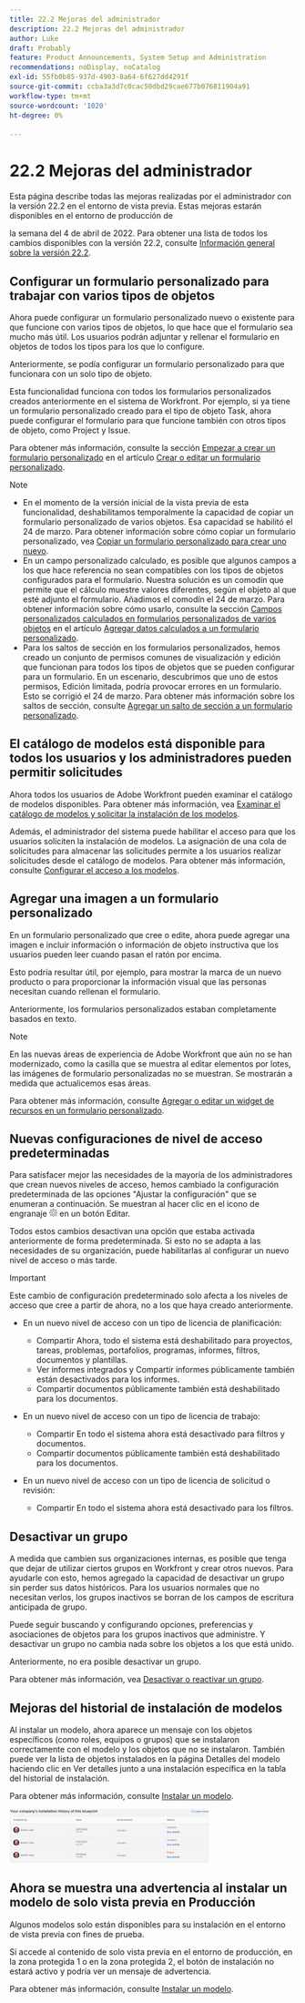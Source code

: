 ```yaml
---
title: 22.2 Mejoras del administrador
description: 22.2 Mejoras del administrador
author: Luke
draft: Probably
feature: Product Announcements, System Setup and Administration
recommendations: noDisplay, noCatalog
exl-id: 55fb0b85-937d-4903-8a64-6f627dd4291f
source-git-commit: ccba3a3d7c0cac50dbd29cae677b076811904a91
workflow-type: tm+mt
source-wordcount: '1020'
ht-degree: 0%

---
```


# 22.2 Mejoras del administrador

Esta página describe todas las mejoras realizadas por el administrador con la versión 22.2 en el entorno de vista previa. Estas mejoras estarán disponibles en el entorno de producción de

<!--
<MadCap:conditionalText data-mc-conditions="QuicksilverOrClassic.Draft mode">
in January 2022
</MadCap:conditionalText>
-->

la semana del 4 de abril de 2022. Para obtener una lista de todos los cambios disponibles con la versión 22.2, consulte [Información general sobre la versión 22.2](../../../product-announcements/product-releases/22.2-release-activity/22-2-release-overview.md).

## Configurar un formulario personalizado para trabajar con varios tipos de objetos

Ahora puede configurar un formulario personalizado nuevo o existente para que funcione con varios tipos de objetos, lo que hace que el formulario sea mucho más útil. Los usuarios podrán adjuntar y rellenar el formulario en objetos de todos los tipos para los que lo configure.

Anteriormente, se podía configurar un formulario personalizado para que funcionara con un solo tipo de objeto.

Esta funcionalidad funciona con todos los formularios personalizados creados anteriormente en el sistema de Workfront. Por ejemplo, si ya tiene un formulario personalizado creado para el tipo de objeto Task, ahora puede configurar el formulario para que funcione también con otros tipos de objeto, como Project y Issue.

Para obtener más información, consulte la sección [Empezar a crear un formulario personalizado](../../../administration-and-setup/customize-workfront/create-manage-custom-forms/create-or-edit-a-custom-form.md#start) en el artículo [Crear o editar un formulario personalizado](../../../administration-and-setup/customize-workfront/create-manage-custom-forms/create-or-edit-a-custom-form.md).

>[!NOTE]
>
>* En el momento de la versión inicial de la vista previa de esta funcionalidad, deshabilitamos temporalmente la capacidad de copiar un formulario personalizado de varios objetos. Esa capacidad se habilitó el 24 de marzo. Para obtener información sobre cómo copiar un formulario personalizado, vea [Copiar un formulario personalizado para crear uno nuevo](../../../administration-and-setup/customize-workfront/create-manage-custom-forms/copy-custom-form-to-create-a-new-one.md).
>* En un campo personalizado calculado, es posible que algunos campos a los que hace referencia no sean compatibles con los tipos de objetos configurados para el formulario. Nuestra solución es un comodín que permite que el cálculo muestre valores diferentes, según el objeto al que esté adjunto el formulario. Añadimos el comodín el 24 de marzo. Para obtener información sobre cómo usarlo, consulte la sección [Campos personalizados calculados en formularios personalizados de varios objetos](../../../administration-and-setup/customize-workfront/create-manage-custom-forms/add-calculated-data-to-custom-form.md#calculat) en el artículo [Agregar datos calculados a un formulario personalizado](../../../administration-and-setup/customize-workfront/create-manage-custom-forms/add-calculated-data-to-custom-form.md).
>* Para los saltos de sección en los formularios personalizados, hemos creado un conjunto de permisos comunes de visualización y edición que funcionan para todos los tipos de objetos que se pueden configurar para un formulario. En un escenario, descubrimos que uno de estos permisos, Edición limitada, podría provocar errores en un formulario. Esto se corrigió el 24 de marzo. Para obtener más información sobre los saltos de sección, consulte [Agregar un salto de sección a un formulario personalizado](../../../administration-and-setup/customize-workfront/create-manage-custom-forms/add-a-section-break-to-a-custom-form.md).
>

## El catálogo de modelos está disponible para todos los usuarios y los administradores pueden permitir solicitudes

Ahora todos los usuarios de Adobe Workfront pueden examinar el catálogo de modelos disponibles. Para obtener más información, vea [Examinar el catálogo de modelos y solicitar la instalación de los modelos](../../../administration-and-setup/blueprints/browse-catalog.md).

Además, el administrador del sistema puede habilitar el acceso para que los usuarios soliciten la instalación de modelos. La asignación de una cola de solicitudes para almacenar las solicitudes permite a los usuarios realizar solicitudes desde el catálogo de modelos. Para obtener más información, consulte [Configurar el acceso a los modelos](../../../administration-and-setup/blueprints/configure-access-to-blueprints.md).

## Agregar una imagen a un formulario personalizado

En un formulario personalizado que cree o edite, ahora puede agregar una imagen e incluir información o información de objeto instructiva que los usuarios pueden leer cuando pasan el ratón por encima.

Esto podría resultar útil, por ejemplo, para mostrar la marca de un nuevo producto o para proporcionar la información visual que las personas necesitan cuando rellenan el formulario.

Anteriormente, los formularios personalizados estaban completamente basados en texto.

>[!NOTE]
>
>En las nuevas áreas de experiencia de Adobe Workfront que aún no se han modernizado, como la casilla que se muestra al editar elementos por lotes, las imágenes de formulario personalizadas no se muestran. Se mostrarán a medida que actualicemos esas áreas.

Para obtener más información, consulte [Agregar o editar un widget de recursos en un formulario personalizado](../../../administration-and-setup/customize-workfront/create-manage-custom-forms/add-widget-or-edit-its-properties-in-a-custom-form.md).

## Nuevas configuraciones de nivel de acceso predeterminadas

Para satisfacer mejor las necesidades de la mayoría de los administradores que crean nuevos niveles de acceso, hemos cambiado la configuración predeterminada de las opciones &quot;Ajustar la configuración&quot; que se enumeran a continuación. Se muestran al hacer clic en el icono de engranaje ![](assets/gear-icon-in-access-levels.png) en un botón Editar.

Todos estos cambios desactivan una opción que estaba activada anteriormente de forma predeterminada. Si esto no se adapta a las necesidades de su organización, puede habilitarlas al configurar un nuevo nivel de acceso o más tarde.

>[!IMPORTANT]
>
>Este cambio de configuración predeterminado solo afecta a los niveles de acceso que cree a partir de ahora, no a los que haya creado anteriormente.

* En un nuevo nivel de acceso con un tipo de licencia de planificación:

   * Compartir Ahora, todo el sistema está deshabilitado para proyectos, tareas, problemas, portafolios, programas, informes, filtros, documentos y plantillas.
   * Ver informes integrados y Compartir informes públicamente también están desactivados para los informes.
   * Compartir documentos públicamente también está deshabilitado para los documentos.

* En un nuevo nivel de acceso con un tipo de licencia de trabajo:

   * Compartir En todo el sistema ahora está desactivado para filtros y documentos.
   * Compartir documentos públicamente también está deshabilitado para los documentos.

* En un nuevo nivel de acceso con un tipo de licencia de solicitud o revisión:

   * Compartir En todo el sistema ahora está desactivado para los filtros.

## Desactivar un grupo

A medida que cambien sus organizaciones internas, es posible que tenga que dejar de utilizar ciertos grupos en Workfront y crear otros nuevos. Para ayudarle con esto, hemos agregado la capacidad de desactivar un grupo sin perder sus datos históricos. Para los usuarios normales que no necesitan verlos, los grupos inactivos se borran de los campos de escritura anticipada de grupo.

Puede seguir buscando y configurando opciones, preferencias y asociaciones de objetos para los grupos inactivos que administre. Y desactivar un grupo no cambia nada sobre los objetos a los que está unido.

Anteriormente, no era posible desactivar un grupo.

Para obtener más información, vea [Desactivar o reactivar un grupo](../../../administration-and-setup/manage-groups/create-and-manage-groups/deactivate-or-reactivate-a-group.md).

## Mejoras del historial de instalación de modelos

Al instalar un modelo, ahora aparece un mensaje con los objetos específicos (como roles, equipos o grupos) que se instalaron correctamente con el modelo y los objetos que no se instalaron. También puede ver la lista de objetos instalados en la página Detalles del modelo haciendo clic en Ver detalles junto a una instalación específica en la tabla del historial de instalación.

Para obtener más información, consulte [Instalar un modelo](../../../administration-and-setup/blueprints/blueprints-install.md).

![](assets/blueprints-installation-history-350x95.png)

## Ahora se muestra una advertencia al instalar un modelo de solo vista previa en Producción

Algunos modelos solo están disponibles para su instalación en el entorno de vista previa con fines de prueba.

Si accede al contenido de solo vista previa en el entorno de producción, en la zona protegida 1 o en la zona protegida 2, el botón de instalación no estará activo y podría ver un mensaje de advertencia.

Para obtener más información, consulte [Instalar un modelo](../../../administration-and-setup/blueprints/blueprints-install.md).
